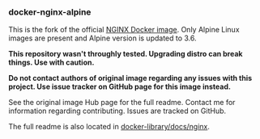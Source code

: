 ### docker-nginx-alpine

This is the fork of the official [NGINX Docker image](https://registry.hub.docker.com/_/nginx/).
Only Alpine Linux images are present and Alpine version is updated to 3.6.

**This repository wasn't throughly tested. Upgrading distro can break things. Use with caution.**

**Do not contact authors of original image regarding any issues with this project.
Use issue tracker on GitHub page for this image instead.**

See the original image Hub page for the full readme.
Contact me for information regarding contributing.
Issues are tracked on GitHub.

The full readme is also located in  [docker-library/docs/nginx](https://github.com/docker-library/docs/tree/master/nginx).
